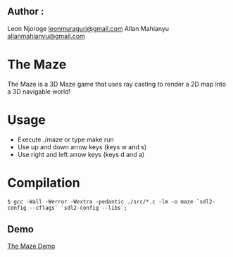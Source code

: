 ## Author :

Leon Njoroge <leonmuraguri@gmail.com>
Allan Mahianyu <allanmahianyu@gmail.com>

# The Maze

The Maze is a 3D Maze game that uses ray casting to render a 2D map into a 3D navigable world!


# Usage 
* Execute ./maze or type make run 
* Use up and down arrow keys (keys w and s)
* Use right and left arrow keys  (keys d and a)

# Compilation
```
$ gcc -Wall -Werror -Wextra -pedantic ./src/*.c -lm -o maze `sdl2-config --cflags` `sdl2-config --libs`;
```


## Demo
[The Maze Demo](https://youtu.be/cZs77P9Xx2Q?si=YUjAGacvdDEmGhqX)

